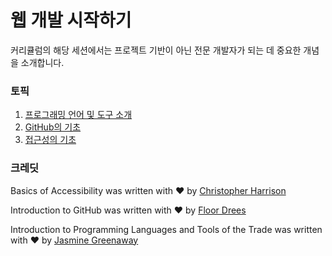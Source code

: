 # 웹 개발 시작하기

커리큘럼의 해당 세션에서는 프로젝트 기반이 아닌 전문 개발자가 되는 데 중요한 개념을 소개합니다.

### 토픽

1. [프로그래밍 언어 및 도구 소개](1-intro-to-programming-languages/README.md)
2. [GitHub의 기초](2-github-basics/README.md)
3. [접근성의 기초](3-accessibility/README.md)

### 크레딧

Basics of Accessibility was written with ♥️ by [Christopher Harrison](https://twitter.com/geektrainer)

Introduction to GitHub was written with ♥️ by [Floor Drees](https://twitter.com/floordrees)

Introduction to Programming Languages and Tools of the Trade was written with ♥️ by [Jasmine Greenaway](https://twitter.com/paladique)
